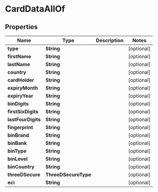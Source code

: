 

# CardDataAllOf


## Properties

| Name | Type | Description | Notes |
|------------ | ------------- | ------------- | -------------|
|**type** | **String** |  |  [optional] |
|**firstName** | **String** |  |  [optional] |
|**lastName** | **String** |  |  [optional] |
|**country** | **String** |  |  [optional] |
|**cardHolder** | **String** |  |  [optional] |
|**expiryMonth** | **String** |  |  [optional] |
|**expiryYear** | **String** |  |  [optional] |
|**binDigits** | **String** |  |  [optional] |
|**firstSixDigits** | **String** |  |  [optional] |
|**lastFourDigits** | **String** |  |  [optional] |
|**fingerprint** | **String** |  |  [optional] |
|**binBrand** | **String** |  |  [optional] |
|**binBank** | **String** |  |  [optional] |
|**binType** | **String** |  |  [optional] |
|**binLevel** | **String** |  |  [optional] |
|**binCountry** | **String** |  |  [optional] |
|**threeDSecure** | **ThreeDSecureType** |  |  [optional] |
|**eci** | **String** |  |  [optional] |




